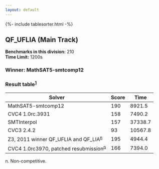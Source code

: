 ```yaml
---
layout: default
---
```

{%- include tablesorter.html -%}

##  QF_UFLIA (Main Track)

**Benchmarks in this division:** 210 
<br/>
**Time Limit:** 1200s

### Winner: MathSAT5-smtcomp12

### Result table<sup><a href="#fn1">1</a></sup>

<table id="smtexec" class="result sorted">
<thead>
<tr>
<th class="center">Solver</th>
<th class="center">Score</th>
<th class="center">Time </th>
</tr>
</thead>
<tr>
<td>MathSAT5-smtcomp12</td>
<td class="right">190</td>
<td class="right">8921.5</td>
</tr>
<tr>
<td>CVC4 1.0rc.3931</td>
<td class="right">158</td>
<td class="right">7490.2</td>
</tr>
<tr>
<td>SMTInterpol</td>
<td class="right">157</td>
<td class="right">37338.7</td>
</tr>
<tr>
<td>CVC3 2.4.2</td>
<td class="right">93</td>
<td class="right">10567.8</td>
</tr>
<tr>
<td><span class="non-competing-grey">Z3, 2011 winner QF_UFLIA and QF_LIA<sup><a href="#fn">n</a></sup></span></td>
<td class="right">195</td>
<td class="right">4944.4</td>
</tr>
<tr>
<td><span class="non-competing-grey">CVC4 1.0rc3970, patched resubmission<sup><a href="#fn">n</a></sup></span></td>
<td class="right">166</td>
<td class="right">7394.0</td>
</tr>
</table>

<span id="fn"> n. Non-competitive.</span>
